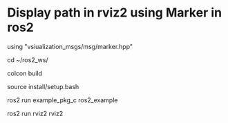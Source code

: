 # Display path in rviz2 using Marker in ros2

using "vsiualization_msgs/msg/marker.hpp"

cd ~/ros2_ws/

colcon build

source install/setup.bash

ros2 run example_pkg_c ros2_example

ros2 run rviz2 rviz2
